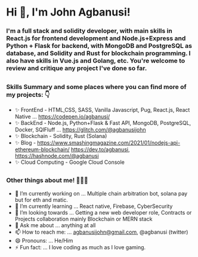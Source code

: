 # Hi 👋, I'm John Agbanusi!

### I'm a full stack and solidity developer, with main skills in React.js for frontend development and Node.js+Express and Python + Flask for backend, with MongoDB and PostgreSQL as database, and Solidity and Rust for blockchain programming. I also have skills in Vue.js and Golang, etc. You're welcome to review and critique any project I've done so far.
##
### Skills Summary and some places where you can find more of my projects: 👇
- ✨ FrontEnd - HTML,CSS, SASS, Vanilla Javascript, Pug, React.js, React Native ... https://codepen.io/agbanusi/
- ✨ BackEnd - Node.js, Python+Flask & Fast API, MongoDB, PostgreSQL, Docker, SQlFluff ... https://glitch.com/@agbanusijohn
- ✨ Blockchain - Solidity, Rust (Solana)
- ✨ Blog - https://www.smashingmagazine.com/2021/01/nodejs-api-ethereum-blockchain/ https://dev.to/agbanusi, https://hashnode.com/@agbanusi
- ✨ Cloud Computing - Google Cloud Console
##
##
### Other things about me! 👨🏾‍💻
- 🔭 I’m currently working on ... Multiple chain arbitration bot,  solana pay but for eth and matic.
- 🌱 I’m currently learning ... React native, Firebase, CyberSecurity
- 👯 I’m looking towards ... Getting a new web developer role, Contracts or Projects collaboration mainly Blockchain or MERN stack
- 💬 Ask me about ... anything at all
- 📫 How to reach me: ... agbanusijohn@gmail.com, @agbanusi (twitter)
- 😄 Pronouns: ... He/Him
- ⚡ Fun fact: ... I love coding as much as I love gaming.
